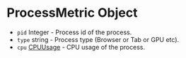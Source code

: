 # ProcessMetric Object

* `pid` Integer - Process id of the process.
* `type` string - Process type (Browser or Tab or GPU etc).
* `cpu` [CPUUsage](cpu-usage.md) - CPU usage of the process.
